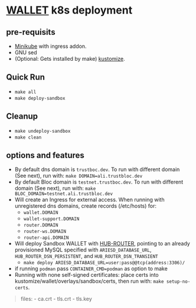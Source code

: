 # [WALLET](https://github.com/trustbloc/edge-agent) k8s deployment #


## pre-requisits
* [Minikube](https://minikube.sigs.k8s.io/docs/start/) with ingress addon.
* GNU sed
* (Optional: Gets installed by make) [kustomize](https://kubectl.docs.kubernetes.io/installation/kustomize/).

## Quick Run
* `make all`
* `make deploy-sandbox`

## Cleanup
* `make undeploy-sandbox`
* `make clean`

## options and features
* By default dns domain is `trustboc.dev`. To run with different domain (See next), run with: `make DOMAIN=ali.trustbloc.dev`
* By default Bloc domain is `testnet.trustboc.dev`. To run with different domain (See next), run with: `make BLOC_DOMAIN=testnet.ali.trustbloc.dev`
* Will create an Ingress for external access. When running with unregistered dns domains, create records (/etc/hosts) for:
	- `wallet.DOMAIN`
	- `wallet-support.DOMAIN`
	- `router.DOMAIN`
	- `router-ws.DOMAIN`
	- `router-api.DOMAIN`
* Will deploy Sandbox WALLET with [HUB-ROUTER](https://github.com/trustbloc/hub-router), pointing to an already provisioned MySQL specified with `ARIESD_DATABASE_URL`, `HUB_ROUTER_DSN_PERSISTENT`, and `HUB_ROUTER_DSN_TRANSIENT`
	- `make deploy ARIESD_DATABASE_URL=user:pass@@tcp(address:3306)/`
* if running `podman` pass `CONTAINER_CMD=podman` as option to make
* Running with none self-signed certificates: place certs into kustomize/wallet/overlays/sandbox/certs, then run with: `make setup-no-certs`.
>files:
	- ca.crt
	- tls.crt
	- tls.key
